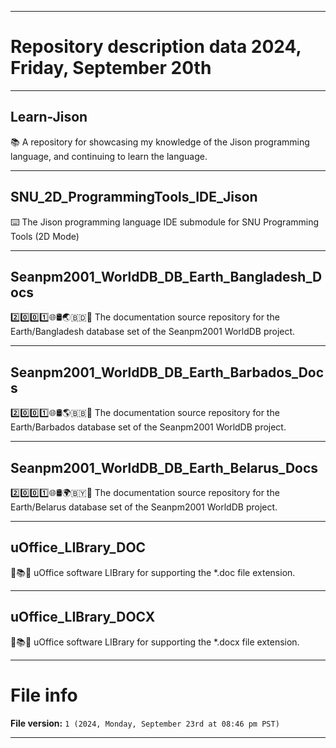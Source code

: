 
***

# Repository description data 2024, Friday, September 20th

---

## Learn-Jison

📚️ A repository for showcasing my knowledge of the Jison programming language, and continuing to learn the language. 

---

## SNU_2D_ProgrammingTools_IDE_Jison

⌨️ The Jison programming language IDE submodule for SNU Programming Tools (2D Mode)

---

## Seanpm2001_WorldDB_DB_Earth_Bangladesh_Docs

2️⃣️0️⃣️0️⃣️1️⃣️🌐️🛢️🌏️🇧🇩️📖️ The documentation source repository for the Earth/Bangladesh database set of the Seanpm2001 WorldDB project. 

---

## Seanpm2001_WorldDB_DB_Earth_Barbados_Docs

2️⃣️0️⃣️0️⃣️1️⃣️🌐️🛢️🌎️🇧🇧️📖️ The documentation source repository for the Earth/Barbados database set of the Seanpm2001 WorldDB project. 

---

## Seanpm2001_WorldDB_DB_Earth_Belarus_Docs

2️⃣️0️⃣️0️⃣️1️⃣️🌐️🛢️🌍️🇧🇾️📖️ The documentation source repository for the Earth/Belarus database set of the Seanpm2001 WorldDB project. 

---

## uOffice_LIBrary_DOC

📙️📚️💾️ uOffice software LIBrary for supporting the *.doc file extension.

---

## uOffice_LIBrary_DOCX

📙️📚️💾️ uOffice software LIBrary for supporting the *.docx file extension.

***

# File info

**File version:** `1 (2024, Monday, September 23rd at 08:46 pm PST)`

***

